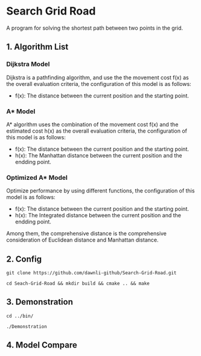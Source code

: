 # Search Grid Road

A program for solving the shortest path between two points in the grid.

## 1. Algorithm List

### Dijkstra Model

Dijkstra is a pathfinding algorithm, and use the the movement cost f(x) as the overall evaluation criteria, the configuration of this model is as follows:

* f(x): The distance between the current position and the starting point.

### A* Model

A* algorithm uses the combination of the movement cost f(x) and the estimated cost h(x) as the overall evaluation criteria, the configuration of this model is as follows:

* f(x): The distance between the current position and the starting point.
* h(x): The Manhattan distance between the current position and the endding point.
### Optimized A* Model

Optimize performance by using different functions, the configuration of this model is as follows:

* f(x): The distance between the current position and the starting point.
* h(x): The Integrated distance between the current position and the endding point.

Among them, the comprehensive distance is the comprehensive consideration of Euclidean distance and Manhattan distance.

## 2. Config

```shell
git clone https://github.com/dawnli-github/Search-Grid-Road.git

cd Seach-Grid-Road && mkdir build && cmake .. && make
```

## 3. Demonstration

```shell
cd ../bin/

./Demonstration
```

## 4. Model Compare

